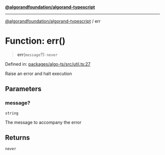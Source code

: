 [**@algorandfoundation/algorand-typescript**](../README.md)

***

[@algorandfoundation/algorand-typescript](../README.md) / err

# Function: err()

> **err**(`message`?): `never`

Defined in: [packages/algo-ts/src/util.ts:27](https://github.com/algorandfoundation/puya-ts/blob/main/packages/algo-ts/src/util.ts#L27)

Raise an error and halt execution

## Parameters

### message?

`string`

The message to accompany the error

## Returns

`never`
